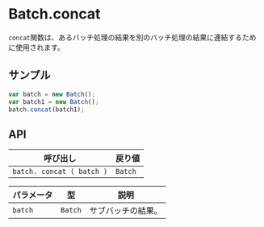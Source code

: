 # Batch.concat

`concat`関数は、あるバッチ処理の結果を別のバッチ処理の結果に連結するために使用されます。

## サンプル

```javascript
var batch = new Batch();
var batch1 = new Batch();
batch.concat(batch1);
```

## API

| 呼び出し | 戻り値 |
|---|---|
| `batch. concat ( batch )` | `Batch` |

| パラメータ | 型 | 説明 |
|---|---|---|
| `batch` | `Batch` | サブバッチの結果。 |